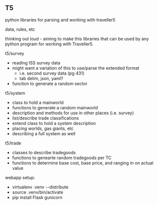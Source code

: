 T5
--

python libraries for parsing and working with traveller5

data, rules, etc

thinking out loud - aiming to make this libraries that can be used
by any python program for working with Traveller5.

t5/survey
 - reading ISS survey data
 - might want a variation of this to use/parse the extended format
   - i.e. second survey data (pg 431)
   - tab delim, json, yaml?
 - function to generate a random sector

t5/system
 - class to hold a mainworld
 - functions to generate a random mainworld
 - description and methods for use in other places (i.e. survey)
 - list/describe trade classifications
 - extend class to hold a system description
  - placing worlds, gas giants, etc
  - describing a full system as well

t5/trade
 - classes to describe tradegoods
 - functions to genearte random tradegoods per TC
 - functions to determine base cost, base price, and ranging in on actual value

webapp setup:

* virtualenv .venv --distribute
* source .venv/bin/activate
* pip install Flask gunicorn
